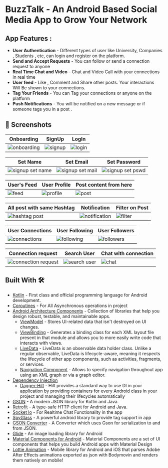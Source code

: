 # BuzzTalk - An Android Based Social Media App to Grow Your Network

## App Features : 

- **User Authentication** -  Different types of user like University, Companies , Students , etc, can login and register on the platform.
- **Send and Accept Requests** - You can follow or send a connection request to anyone
- **Real Time Chat and Video** -  Chat and Video Call with your connections in real time
- **User feed** - Like , Comment and Share other posts. Your interactions Will Be shown to your connections. 
- **Tag Your Friends** - You can Tag your connections or anyone on the platform
- **Push Notifications** - You will be notified on a new message or if someone tags you in a post .

## 📸 Screenshots

| Onboarding | SignUp | LogIn |
|--|--|--|
|![onboarding](https://user-images.githubusercontent.com/95186825/224481805-3a5d53f5-8740-45b2-9558-38771cb67491.jpg)|![signup](https://user-images.githubusercontent.com/95186825/224481811-bd5fc264-b137-400e-864e-188758ba5d31.jpg)|![login](https://user-images.githubusercontent.com/95186825/224481820-bda1d7f4-8522-43fb-9382-b81b39cde7aa.jpg)

| Set Name | Set Email | Set Password |
|--|--|--|
|![signup set name](https://user-images.githubusercontent.com/95186825/224481825-d8de4019-a9b9-40ed-bd17-83e590cf7192.jpg)|![signup set mail](https://user-images.githubusercontent.com/95186825/224481830-139031fb-ec1f-4f26-9876-a954ba1d4ff5.jpg)|![signup set pswd](https://user-images.githubusercontent.com/95186825/224481833-ab515853-3cdb-4131-b22f-f21b146ab282.jpg)

| User's Feed | User Profile | Post content from here |
|--|--|--|
|![feed](https://user-images.githubusercontent.com/95186825/224481847-7b6a25f5-12d9-4a5e-97ef-8d254dcad637.jpg)|![profile](https://user-images.githubusercontent.com/95186825/224481866-09b9be20-66cb-41fc-9c98-4b5c748f49ce.jpg)|![post](https://user-images.githubusercontent.com/95186825/224481871-cf431baf-1403-44bb-a2f9-cc42d920b6c4.jpg)

| All post with same Hashtag | Notification | Filter on Post |
|--|--|--|
|![hashtag post](https://user-images.githubusercontent.com/95186825/224481944-be8f5913-0351-4f85-9056-fab055eb5b00.jpg)|![notification](https://user-images.githubusercontent.com/95186825/224481947-d4c0a465-6592-4ef0-aeb0-3b121111f505.jpg)|![filter](https://user-images.githubusercontent.com/95186825/224481953-79f9a476-4831-4c57-a54e-47baea181b1d.jpg)

| User Connections | User Following | User Followers |
|--|--|--|
|![connections](https://user-images.githubusercontent.com/95186825/224481893-513433de-c8d2-494c-bc1f-571a08985dc1.jpg)|![following](https://user-images.githubusercontent.com/95186825/224481902-a960661a-8f89-4453-b729-d14dee76bbb8.jpg)|![followers](https://user-images.githubusercontent.com/95186825/224481911-1c95ccdf-cfdd-4c1c-b9b4-1ac60ce684e1.jpg)

| Connection request | Search User | Chat with connection |
|--|--|--|
|![connection request](https://user-images.githubusercontent.com/95186825/224481974-2a1d495c-26fc-4790-be85-8220a1c318e2.jpg)|![search user](https://user-images.githubusercontent.com/95186825/224481976-4b13c89d-2395-48e5-b460-52c8a6ffd85a.jpg)|![chat](https://user-images.githubusercontent.com/95186825/224481971-5e64286f-dc87-474a-b601-611f3588ca8d.jpg)


## Built With 🛠
- [Kotlin](https://kotlinlang.org/) - First class and official programming language for Android development.
- [Coroutines](https://kotlinlang.org/docs/reference/coroutines-overview.html) - For All Asynchronous operations in project
- [Android Architecture Components](https://developer.android.com/topic/libraries/architecture) - Collection of libraries that help you design robust, testable, and maintainable apps.
  - [ViewModel](https://developer.android.com/topic/libraries/architecture/viewmodel) - Stores UI-related data that isn't destroyed on UI changes. 
  - [ViewBinding](https://developer.android.com/topic/libraries/view-binding) - Generates a binding class for each XML layout file present in that module and allows you to more easily write code that interacts with views.
  - [LiveData](https://developer.android.com/topic/libraries/architecture/livedata) - LiveData is an observable data holder class. Unlike a regular observable, LiveData is lifecycle-aware, meaning it respects the lifecycle of other app components, such as activities, fragments, or services.
  - [Navigation Component](https://developer.android.com/guide/navigation) - Allows to specify navigation throughout app using an XML graph or via a graph editor.
- [Dependency Injection](https://developer.android.com/training/dependency-injection) 
  - [Dagger-Hilt](https://dagger.dev/hilt/) - Hilt provides a standard way to use DI in your application by providing containers for every Android class in your project and managing their lifecycles automatically
- [GSON](https://github.com/google/gson) - A modern JSON library for Kotlin and Java.
- [Retrofit](https://square.github.io/retrofit/) - A type-safe HTTP client for Android and Java.
- [Socket Io](https://socket.io/) - For Realtime Chat Functionality in the app
- [SpyGlass](https://github.com/linkedin/Spyglass) - A powerful android library to provide tag support in app
- [GSON Converter](https://github.com/square/retrofit/tree/master/retrofit-converters/gson) - A Converter which uses Gson for serialization to and from JSON.
- [Glide](https://github.com/bumptech/glide) - An image loading library for Android
- [Material Components for Android](https://github.com/material-components/material-components-android) - Material Components are a set of UI components that helps you build Android apps with Material Design
- [Lottie Animation](https://github.com/airbnb/lottie-android) - Mobile library for Android and iOS that parses Adobe After Effects animations exported as json with Bodymovin and renders them natively on mobile!
